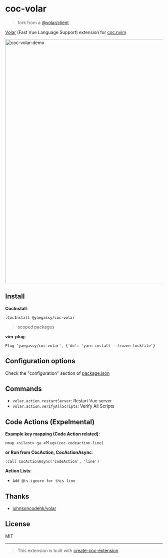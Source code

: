 # coc-volar

> fork from a [@volar/client](https://github.com/johnsoncodehk/volar/tree/master/packages/client)

[Volar](https://marketplace.visualstudio.com/items?itemName=johnsoncodehk.volar) (Fast Vue Language Support) extension for [coc.nvim](https://github.com/neoclide/coc.nvim)

<img width="780" alt="coc-volar-demo" src="https://user-images.githubusercontent.com/188642/127477834-461c3565-143a-4ce7-bd78-e68b8b304480.gif">

## Install

**CocInstall**:

```vim
:CocInstall @yaegassy/coc-volar
```

> scoped packages

**vim-plug**:

```vim
Plug 'yaegassy/coc-volar', {'do': 'yarn install --frozen-lockfile'}
```

## Configuration options

Check the "configuration" section of [package.json](/package.json)

## Commands

- `volar.action.restartServer`: Restart Vue server
- `volar.action.verifyAllScripts`: Verify All Scripts

## Code Actions (Expelmental)

**Example key mapping (Code Action related)**:

```vim
nmap <silent> ga <Plug>(coc-codeaction-line)
```

**or Run from CocAction, CocActionAsync**:

```vim
:call CocActionAsync('codeAction', 'line')
```

**Action Lists**:

- `Add @ts-ignore for this line`

## Thanks

- [johnsoncodehk/volar](https://github.com/johnsoncodehk/volar)

## License

MIT

---

> This extension is built with [create-coc-extension](https://github.com/fannheyward/create-coc-extension)
